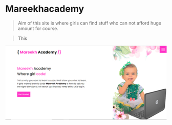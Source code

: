 # Mareekhacademy

> Aim of this site is where girls can find stuff who can not afford huge amount for course.

> This

![alt](images/mareekhacademy.png)
